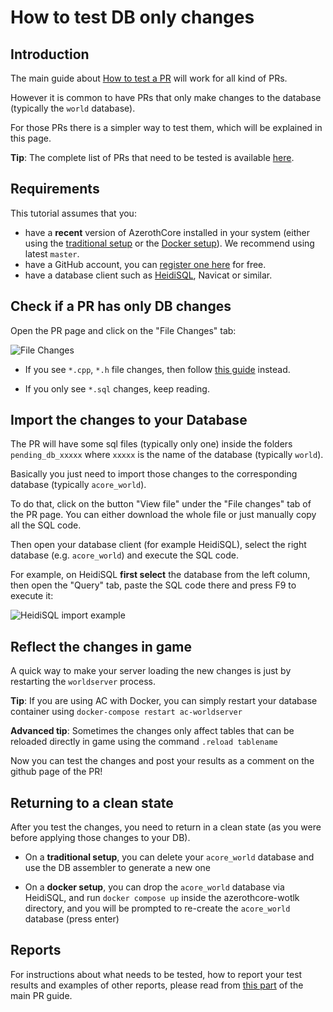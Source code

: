 # How to test DB only changes

## Introduction

The main guide about [How to test a PR](how-to-test-a-pr) will work for all kind of PRs.

However it is common to have PRs that only make changes to the database (typically the `world` database).

For those PRs there is a simpler way to test them, which will be explained in this page.

**Tip**: The complete list of PRs that need to be tested is available [here](https://github.com/azerothcore/azerothcore-wotlk/pulls?q=is%3Apr+is%3Aopen+label%3A%22Waiting+to+be+tested%22).

## Requirements

This tutorial assumes that you:

- have a **recent** version of AzerothCore installed in your system (either using the [traditional setup](installation) or the [Docker setup](install-with-docker)). We recommend using latest `master`.
- have a GitHub account, you can [register one here](https://github.com/join) for free.
- have a database client such as [HeidiSQL](https://www.heidisql.com/), Navicat or similar.

## Check if a PR has only DB changes

Open the PR page and click on the "File Changes" tab:

![File Changes](https://user-images.githubusercontent.com/75517/52176720-ea4da900-27b6-11e9-8459-d58adf7fd50c.png)

- If you see `*.cpp`, `*.h` file changes, then follow [this guide](how-to-test-a-pr) instead.

- If you only see `*.sql` changes, keep reading.

## Import the changes to your Database

The PR will have some sql files (typically only one) inside the folders `pending_db_xxxxx` where `xxxxx` is the name of the database (typically `world`).

Basically you just need to import those changes to the corresponding database (typically `acore_world`).

To do that, click on the button "View file" under the "File changes" tab of the PR page. You can either download the whole file or just manually copy all the SQL code.

Then open your database client (for example HeidiSQL), select the right database (e.g. `acore_world`) and execute the SQL code.

For example, on HeidiSQL **first select** the database from the left column, then open the "Query" tab, paste the SQL code there and press F9 to execute it:

![HeidiSQL import example](https://user-images.githubusercontent.com/75517/52532889-e4624580-2d2b-11e9-8325-aa587c2d080d.png)

## Reflect the changes in game

A quick way to make your server loading the new changes is just by restarting the `worldserver` process.

**Tip**: If you are using AC with Docker, you can simply restart your database container using `docker-compose restart ac-worldserver`

**Advanced tip**: Sometimes the changes only affect tables that can be reloaded directly in game using the command `.reload tablename`

Now you can test the changes and post your results as a comment on the github page of the PR!

## Returning to a clean state

After you test the changes, you need to return in a clean state (as you were before applying those changes to your DB).

- On a **traditional setup**, you can delete your `acore_world` database and use the DB assembler to generate a new one

- On a **docker setup**, you can drop the `acore_world` database via HeidiSQL, and run `docker compose up` inside the azerothcore-wotlk directory, and you will be prompted to re-create the `acore_world` database (press enter)

## Reports

For instructions about what needs to be tested, how to report your test results and examples of other reports, please read from [this part](how-to-test-a-pr#what-needs-to-be-tested) of the main PR guide.